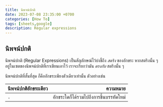 ```yaml
---
title: นิพจน์ปกติ
date: 2023-07-08 23:35:00 +0700
categories: [How To]
tags: [sheets,google]
description: Regular expressions
---
```


## นิพจน์ปกติ
นิพจน์ปกติ (Regular Expressions) เป็นสัญลักษณ์ไว้บ่งชี้ถึง _สตริง_ ของอักขระ หากสตริงนั้น ๆ อยู่ในเซตของนิพจน์ปกติที่เราเขียนเอาไว้ เราจะเรียกว่ามัน _ตรงกับ_ สตริงนั้น ๆ

นิพจน์ปกติที่สั้นที่สุด ก็คืออักขระเพียงตัวเดียวเท่านั้น ตัวอย่างเช่น

| นิพจน์ปกติอักขระเดียว | ความหมาย                             |
| :------------------  | --------------------------: |
| `.`                            | อักขระใดก็ได้รวมไปถึงการขึ้นบรรทัดใหม่ |


